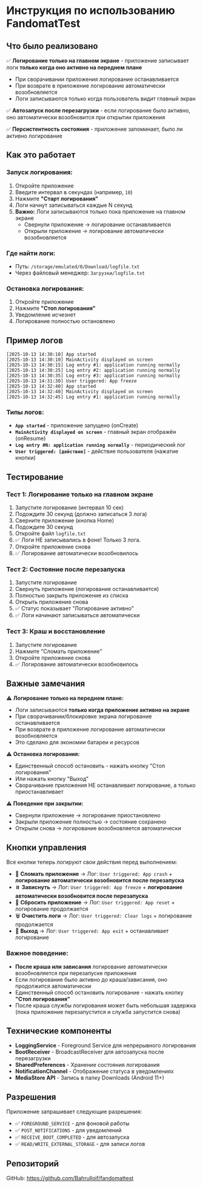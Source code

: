 # Инструкция по использованию FandomatTest

## Что было реализовано

✅ **Логирование только на главном экране** - приложение записывает логи **только когда оно активно на переднем плане**
- При сворачивании приложения логирование останавливается
- При возврате в приложение логирование автоматически возобновляется
- Логи записываются только когда пользователь видит главный экран

✅ **Автозапуск после перезагрузки** - если логирование было активно, оно автоматически возобновится при открытии приложения

✅ **Персистентность состояния** - приложение запоминает, было ли активно логирование

## Как это работает

### Запуск логирования:
1. Откройте приложение
2. Введите интервал в секундах (например, `10`)
3. Нажмите **"Старт логирования"**
4. Логи начнут записываться каждые N секунд
5. **Важно:** Логи записываются только пока приложение на главном экране
   - Свернули приложение → логирование останавливается
   - Открыли приложение → логирование автоматически возобновляется

### Где найти логи:
- Путь: `/storage/emulated/0/Download/logfile.txt`
- Через файловый менеджер: `Загрузки/logfile.txt`

### Остановка логирования:
1. Откройте приложение
2. Нажмите **"Стоп логирования"**
3. Уведомление исчезнет
4. Логирование полностью остановлено

## Пример логов

```
[2025-10-13 14:30:10] App started
[2025-10-13 14:30:10] MainActivity displayed on screen
[2025-10-13 14:30:15] Log entry #1: application running normally
[2025-10-13 14:30:25] Log entry #2: application running normally
[2025-10-13 14:30:35] Log entry #3: application running normally
[2025-10-13 14:31:30] User triggered: App freeze
[2025-10-13 14:32:40] App started
[2025-10-13 14:32:40] MainActivity displayed on screen
[2025-10-13 14:32:45] Log entry #1: application running normally
```

### Типы логов:
- **`App started`** - приложение запущено (onCreate)
- **`MainActivity displayed on screen`** - главный экран отображён (onResume)
- **`Log entry #N: application running normally`** - периодический лог
- **`User triggered: [действие]`** - действие пользователя (нажатие кнопки)

## Тестирование

### Тест 1: Логирование только на главном экране
1. Запустите логирование (интервал 10 сек)
2. Подождите 30 секунд (должно записаться 3 лога)
3. Сверните приложение (кнопка Home)
4. Подождите 30 секунд
5. Откройте файл `logfile.txt`
6. ✅ Логи НЕ записывались в фоне! Только 3 лога.
7. Откройте приложение снова
8. ✅ Логирование автоматически возобновилось

### Тест 2: Состояние после перезапуска
1. Запустите логирование
2. Свернуть приложение (логирование останавливается)
3. Полностью закрыть приложение из списка
4. Открыть приложение снова
5. ✅ Статус показывает "Логирование активно"
6. ✅ Логи начинают записываться автоматически

### Тест 3: Краш и восстановление
1. Запустите логирование
2. Нажмите "Сломать приложение"
3. Откройте приложение снова
4. ✅ Логирование автоматически возобновилось

## Важные замечания

⚠️ **Логирование только на переднем плане:**
- Логи записываются **только когда приложение активно на экране**
- При сворачивании/блокировке экрана логирование останавливается
- При возврате в приложение логирование автоматически возобновляется
- Это сделано для экономии батареи и ресурсов

⚠️ **Остановка логирования:**
- Единственный способ остановить - нажать кнопку "Стоп логирования"
- Или нажать кнопку "Выход"
- Сворачивание приложения НЕ останавливает логирование, а только приостанавливает

⚠️ **Поведение при закрытии:**
- Свернули приложение → логирование приостановлено
- Закрыли приложение полностью → состояние сохранено
- Открыли снова → логирование возобновляется автоматически

## Кнопки управления

Все кнопки теперь логируют свои действия перед выполнением:

- 🔴 **Сломать приложение** → Лог: `User triggered: App crash` + **логирование автоматически возобновится после перезапуска**
- ⏸️ **Зависнуть** → Лог: `User triggered: App freeze` + **логирование автоматически возобновится после перезапуска**
- 🔄 **Сбросить приложение** → Лог: `User triggered: App reset` + логирование продолжается
- 🗑️ **Очистить логи** → Лог: `User triggered: Clear logs` + логирование продолжается
- 🚪 **Выход** → Лог: `User triggered: App exit` + останавливает логирование

### Важное поведение:
- **После краша или зависания** логирование автоматически возобновляется при перезапуске приложения
- Если логирование было активно до краша/зависания, оно продолжится автоматически
- Единственный способ остановить логирование - нажать кнопку **"Стоп логирования"**
- После краша службы логирования может быть небольшая задержка (пока приложение перезапустится и служба запустится снова)

## Технические компоненты

- **LoggingService** - Foreground Service для непрерывного логирования
- **BootReceiver** - BroadcastReceiver для автозапуска после перезагрузки
- **SharedPreferences** - Хранение состояния логирования
- **NotificationChannel** - Отображение статуса в уведомлениях
- **MediaStore API** - Запись в папку Downloads (Android 11+)

## Разрешения

Приложение запрашивает следующие разрешения:
- ✅ `FOREGROUND_SERVICE` - для фоновой работы
- ✅ `POST_NOTIFICATIONS` - для уведомлений
- ✅ `RECEIVE_BOOT_COMPLETED` - для автозапуска
- ✅ `READ/WRITE_EXTERNAL_STORAGE` - для записи логов

## Репозиторий

GitHub: https://github.com/Bahrulloif/fandomattest
